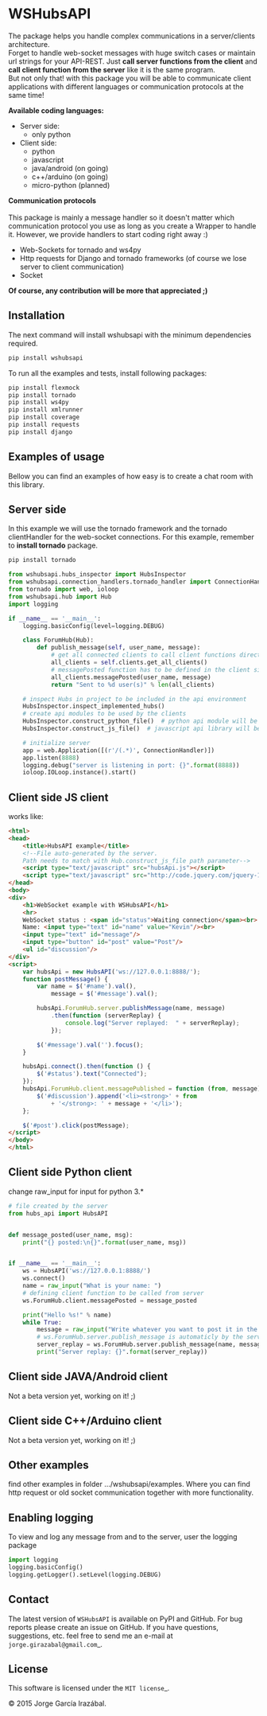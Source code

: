 WSHubsAPI
================================================


The package helps you handle complex communications in a server/clients architecture.<br />
Forget to handle web-socket messages with huge switch cases or maintain url strings for your API-REST.
Just **call server functions from the client** and **call client function from the server** like it is the same program.<br />
But not only that! with this package you will be able to communicate client applications with different languages or communication protocols at the same time!

**Available coding languages:** <br />
* Server side:
   * only python
* Client side:
   * python
   * javascript
   * java/android (on going)
   * c++/arduino (on going)
   * micro-python (planned)

**Communication protocols** <br /> <br />
This package is mainly a message handler so it doesn't matter which communication protocol you use as long as you create a Wrapper to handle it. However, we provide handlers to start coding right away :)
* Web-Sockets for tornado and ws4py
* Http requests for Django and tornado frameworks (of course we lose server to client communication)
* Socket

**Of course, any contribution will be more that appreciated ;)**

Installation
-----------------
The next command will install wshubsapi with the minimum dependencies required.
```bash
pip install wshubsapi
```
To run all the examples and tests, install following packages:
```bash
pip install flexmock
pip install tornado
pip install ws4py
pip install xmlrunner
pip install coverage
pip install requests
pip install django
```

Examples of usage
-----------------
Bellow you can find an examples of how easy is to create a chat room with this library.

Server side
-----------------
In this example we will use the tornado framework and the tornado clientHandler for the web-socket connections.
For this example, remember to **install tornado** package.
```bash
pip install tornado
```

```python
from wshubsapi.hubs_inspector import HubsInspector
from wshubsapi.connection_handlers.tornado_handler import ConnectionHandler
from tornado import web, ioloop
from wshubsapi.hub import Hub
import logging

if __name__ == '__main__':
    logging.basicConfig(level=logging.DEBUG)

    class ForumHub(Hub):
        def publish_message(self, user_name, message):
            # get all connected clients to call client functions directly from here
            all_clients = self.clients.get_all_clients()
            # messagePosted function has to be defined in the client side
            all_clients.messagePosted(user_name, message)
            return "Sent to %d user(s)" % len(all_clients)

    # inspect Hubs in project to be included in the api environment
    HubsInspector.inspect_implemented_hubs()
    # create api modules to be used by the clients
    HubsInspector.construct_python_file()  # python api module will be created in "_static" folder
    HubsInspector.construct_js_file()  # javascript api library will be created in "_static" folder

    # initialize server
    app = web.Application([(r'/(.*)', ConnectionHandler)])
    app.listen(8888)
    logging.debug("server is listening in port: {}".format(8888))
    ioloop.IOLoop.instance().start()
```
    
Client side JS client
-----------------
works like:

```html
<html>
<head>
    <title>HubsAPI example</title>
    <!--File auto-generated by the server.
    Path needs to match with Hub.construct_js_file path parameter-->
    <script type="text/javascript" src="hubsApi.js"></script>
    <script type="text/javascript" src="http://code.jquery.com/jquery-1.4.2.js"></script>
</head>
<body>
<div>
    <h1>WebSocket example with WSHubsAPI</h1>
    <hr>
    WebSocket status : <span id="status">Waiting connection</span><br>
    Name: <input type="text" id="name" value="Kevin"/><br>
    <input type="text" id="message"/>
    <input type="button" id="post" value="Post"/>
    <ul id="discussion"/>
</div>
<script>
    var hubsApi = new HubsAPI('ws://127.0.0.1:8888/');
    function postMessage() {
        var name = $('#name').val(),
            message = $('#message').val();

        hubsApi.ForumHub.server.publishMessage(name, message)
            .then(function (serverReplay) {
                console.log("Server replayed:  " + serverReplay);
            });

        $('#message').val('').focus();
    }

    hubsApi.connect().then(function () {
        $('#status').text("Connected");
    });
    hubsApi.ForumHub.client.messagePublished = function (from, message) {
        $('#discussion').append('<li><strong>' + from
            + '</strong>: ' + message + '</li>');
    };

    $('#post').click(postMessage);
</script>
</body>
</html>
```

Client side Python client
-----------------
change raw_input for input for python 3.*
```python
# file created by the server
from hubs_api import HubsAPI


def message_posted(user_name, msg):
    print("{} posted:\n{}".format(user_name, msg))


if __name__ == '__main__':
    ws = HubsAPI('ws://127.0.0.1:8888/')
    ws.connect()
    name = raw_input("What is your name: ")
    # defining client function to be called from server
    ws.ForumHub.client.messagePosted = message_posted

    print("Hello %s!" % name)
    while True:
        message = raw_input("Write whatever you want to post it in the forum: ")
        # ws.ForumHub.server.publish_message is automaticly by the server in HugsAPI module
        server_replay = ws.ForumHub.server.publish_message(name, message).result(timeout=3)
        print("Server replay: {}".format(server_replay))
```

Client side JAVA/Android client
-----------------

Not a beta version yet, working on it! ;)

Client side C++/Arduino client
-----------------

Not a beta version yet, working on it! ;)

Other examples
-----------------
find other examples in folder .../wshubsapi/examples.
Where you can find http request or old socket communication together with more functionality.

Enabling logging
-----------------

To view and log any message from and to the server, user the logging package

```python
import logging
logging.basicConfig()
logging.getLogger().setLevel(logging.DEBUG)
```
Contact
-------

The latest version of ``WSHubsAPI`` is available on PyPI and GitHub.
For bug reports please create an issue on GitHub.
If you have questions, suggestions, etc. feel free to send me
an e-mail at `jorge.girazabal@gmail.com`_.

License
-------

This software is licensed under the `MIT license`_.

© 2015 Jorge García Irazábal.
